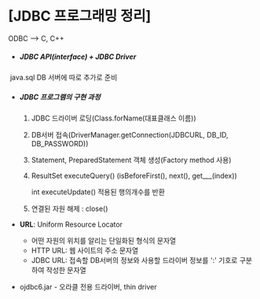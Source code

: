# [JDBC 프로그래밍 정리]

ODBC --> C, C++

- ##### JDBC API(interface) + JDBC Driver

​		java.sql					DB 서버에 따로 추가로 준비

- ##### JDBC 프로그램의 구현 과정

  1. JDBC 드라이버 로딩(Class.forName(대표클래스 이름))

  2. DB서버 접속(DriverManager.getConnection(JDBCURL, DB_ID, DB_PASSWORD))

  3.  Statement, PreparedStatement 객체 생성(Factory method 사용)

  4. ResultSet executeQuery() (isBeforeFirst(), next(), get___(index)) 

     int executeUpdate() 적용된 행의개수를 반환

  5. 연결된 자원 해제 : close()



- **URL**: Uniform Resource Locator
  - 어떤 자원의 위치를 알리는 단일화된 형식의 문자열
  - HTTP URL: 웹 사이트의 주소 문자열
  - JDBC URL: 접속할 DB서버의 정보와 사용할 드라이버 정보를 ':' 기호로 구분하여 작성한 문자열

- ojdbc6.jar - 오라클 전용 드라이버, thin driver

######  